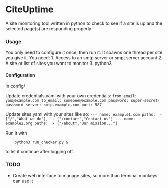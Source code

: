 # CiteUptime

A site monitoring tool written in python to check to see if a site is up and the selected page(s) are responding properly

### Usage
You only need to configure it once, then run it. It spawns one thread per site you give it.
You need: 
    1. Access to an smtp server or smpt server account
    2. A site or list of sites you want to monitor
    3. python3

#### Configuration
In config/

Update credentials.yaml with your own credentials:
    ```
    from_email: you@example.com
    to_email: someone@example.com
    password: super-secret-password
    server: smtp.example.com
    port: 587
    ```

Update sites.yaml with your sites like so:
    ```
    ---
    name: example1.com
    paths: 
      - ["/","What we do"], 
      - ["/contact","Contact us"]
    ---
    name: example2.org
    paths: 
      - ["/about","Our mission..."]
    ```

Run it with 
```
    python3 run_checker.py &
```

to let it continue after logging off.

### TODO
- Create web interface to manage sites, so more than terminal monkeys can use it
